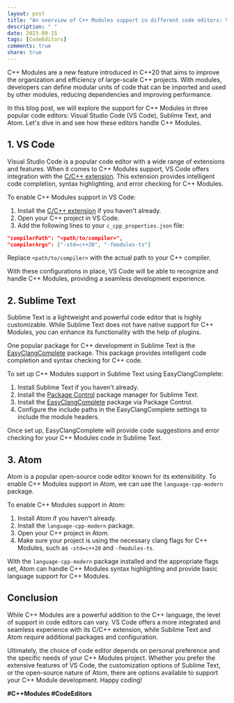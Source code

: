 ```yaml
---
layout: post
title: "An overview of C++ Modules support in different code editors: VS Code, Sublime Text, and Atom"
description: " "
date: 2023-09-15
tags: [CodeEditors]
comments: true
share: true
---
```


C++ Modules are a new feature introduced in C++20 that aims to improve the organization and efficiency of large-scale C++ projects. With modules, developers can define modular units of code that can be imported and used by other modules, reducing dependencies and improving performance.

In this blog post, we will explore the support for C++ Modules in three popular code editors: Visual Studio Code (VS Code), Sublime Text, and Atom. Let's dive in and see how these editors handle C++ Modules.

## 1. VS Code
Visual Studio Code is a popular code editor with a wide range of extensions and features. When it comes to C++ Modules support, VS Code offers integration with the [C/C++ extension](https://marketplace.visualstudio.com/items?itemName=ms-vscode.cpptools). This extension provides intelligent code completion, syntax highlighting, and error checking for C++ Modules.

To enable C++ Modules support in VS Code:
1. Install the [C/C++ extension](https://marketplace.visualstudio.com/items?itemName=ms-vscode.cpptools) if you haven't already.
2. Open your C++ project in VS Code.
3. Add the following lines to your `c_cpp_properties.json` file:
```json
"compilerPath": "<path/to/compiler>",
"compilerArgs": ["-std=c++20", "-fmodules-ts"]
```
Replace `<path/to/compiler>` with the actual path to your C++ compiler.

With these configurations in place, VS Code will be able to recognize and handle C++ Modules, providing a seamless development experience.

## 2. Sublime Text
Sublime Text is a lightweight and powerful code editor that is highly customizable. While Sublime Text does not have native support for C++ Modules, you can enhance its functionality with the help of plugins.

One popular package for C++ development in Sublime Text is the [EasyClangComplete](https://packagecontrol.io/packages/EasyClangComplete) package. This package provides intelligent code completion and syntax checking for C++ code.

To set up C++ Modules support in Sublime Text using EasyClangComplete:
1. Install Sublime Text if you haven't already.
2. Install the [Package Control](https://packagecontrol.io/installation) package manager for Sublime Text.
3. Install the [EasyClangComplete](https://packagecontrol.io/packages/EasyClangComplete) package via Package Control.
4. Configure the include paths in the EasyClangComplete settings to include the module headers.

Once set up, EasyClangComplete will provide code suggestions and error checking for your C++ Modules code in Sublime Text.

## 3. Atom
Atom is a popular open-source code editor known for its extensibility. To enable C++ Modules support in Atom, we can use the `language-cpp-modern` package.

To enable C++ Modules support in Atom:
1. Install Atom if you haven't already.
2. Install the `language-cpp-modern` package.
3. Open your C++ project in Atom.
4. Make sure your project is using the necessary clang flags for C++ Modules, such as `-std=c++20` and `-fmodules-ts`.

With the `language-cpp-modern` package installed and the appropriate flags set, Atom can handle C++ Modules syntax highlighting and provide basic language support for C++ Modules.

## Conclusion
While C++ Modules are a powerful addition to the C++ language, the level of support in code editors can vary. VS Code offers a more integrated and seamless experience with its C/C++ extension, while Sublime Text and Atom require additional packages and configuration.

Ultimately, the choice of code editor depends on personal preference and the specific needs of your C++ Modules project. Whether you prefer the extensive features of VS Code, the customization options of Sublime Text, or the open-source nature of Atom, there are options available to support your C++ Module development. Happy coding!

**#C++Modules #CodeEditors**